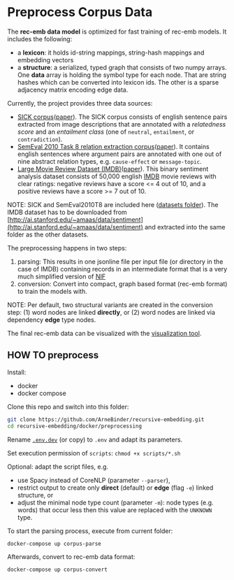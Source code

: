 # Preprocess Corpus Data

The **rec-emb data model** is optimized for fast training of rec-emb models. It includes the following:
 * a **lexicon**: it holds id-string mappings, string-hash mappings and embedding vectors
 * a **structure**: a serialized, typed graph that consists of two numpy arrays. One **data**
 array is holding the symbol type for each node. That are string hashes which can be converted
 into lexicon ids. The other is a sparse adjacency matrix encoding edge data.

Currently, the project provides three data sources:
 * [SICK corpus](http://clic.cimec.unitn.it/composes/sick.html)([paper](http://clic.cimec.unitn.it/marco/publications/marelli-etal-sick-lrec2014.pdf)). The SICK corpus
 consists of english sentence pairs extracted from image descriptions that are annotated
 with a *relatedness score* and an *entailment class* (one of `neutral`, `entailment`, or `contradiction`).
 * [SemEval 2010 Task 8 relation extraction corpus](http://semeval2.fbk.eu/semeval2.php?location=tasks#T11)([paper](http://www.aclweb.org/anthology/S10-1006)). It contains
 english sentences where argument pairs are annotated with one out of nine abstract relation types, e.g. `cause-effect` or `message-topic`.
 * [Large Movie Review Dataset (IMDB)](http://ai.stanford.edu/~amaas/data/sentiment)([paper](http://ai.stanford.edu/~amaas/papers/wvSent_acl2011.pdf)). This binary sentiment analysis dataset
 consists of 50,000 english [IMDB](www.imdb.com) movie reviews with clear ratings: negative reviews have a score <= 4 out of 10,
and a positive reviews have a score >= 7 out of 10.


NOTE: SICK and SemEval2010T8 are included here ([datasets folder](datasets)). The IMDB dataset has to be downloaded from [http://ai.stanford.edu/~amaas/data/sentiment](http://ai.stanford.edu/~amaas/data/sentiment) and extracted into the same folder as the other datasets.

The preprocessing happens in two steps:

 1. parsing: This results in one jsonline file per input file (or directory in the case of IMDB) containing records in an intermediate format that is a very much simplified version of [NIF](http://persistence.uni-leipzig.org/nlp2rdf/)
 2. conversion: Convert into compact, graph based format (rec-emb format) to train the models with.

NOTE: Per default, two structural variants are created in the conversion step: (1) word nodes are linked **directly**, or (2) word nodes are linked via dependency **edge** type nodes.

The final rec-emb data can be visualized with the [visualization tool](../tools/visualize/README.md).


## HOW TO preprocess

Install:
 * docker
 * docker compose

Clone this repo and switch into this folder:
```bash
git clone https://github.com/ArneBinder/recursive-embedding.git
cd recursive-embedding/docker/preprocessing
```

Rename [`.env.dev`](.env.dev) (or copy) to `.env` and adapt its parameters.

Set execution permission of `scripts`: `chmod +x scripts/*.sh`

Optional: adapt the script files, e.g.
 * use Spacy instead of CoreNLP (parameter `--parser`),
 * restrict output to create only **direct** (default) or **edge** (flag `-e`) linked structure, or
 * adjust the minimal node type count (parameter `-m`): node types (e.g. words) that occur less then this value are replaced with the `UNKNOWN` type.

To start the parsing process, execute from current folder:

```bash
docker-compose up corpus-parse
```

Afterwards, convert to rec-emb data format:

```bash
docker-compose up corpus-convert
```




